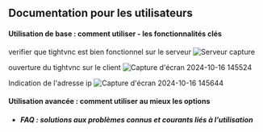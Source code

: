 ## Documentation pour les utilisateurs

#### Utilisation de base : comment utiliser - les fonctionnalités clés
  verifier que tightvnc est bien fonctionnel sur le serveur
![Serveur capture ](https://github.com/user-attachments/assets/b39a7e9b-3a9e-4367-a67e-f70e15b8847e) 

ouverture du tightvnc sur le client
![Capture d'écran 2024-10-16 145524](https://github.com/user-attachments/assets/e5de72de-6a55-4025-adcf-cba1c77def5b)

Indication de l'adresse ip
![Capture d'écran 2024-10-16 145644](https://github.com/user-attachments/assets/a3528194-b3b6-40f1-b0f2-1943561f06e1)






#### Utilisation avancée : comment utiliser au mieux les options

- ##### FAQ : solutions aux problèmes connus et courants liés à l’utilisation
